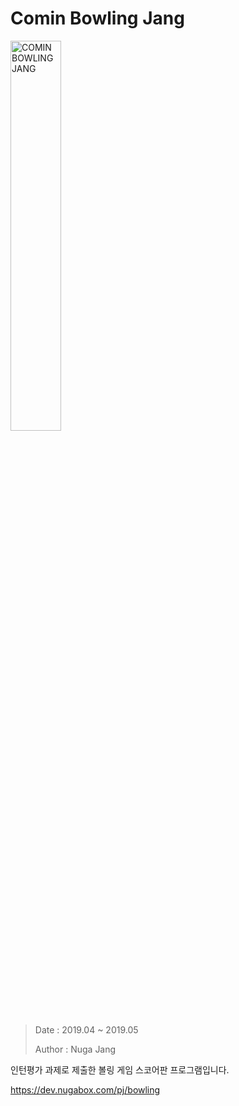 # Comin Bowling Jang

<img src="https://dev.nugabox.com/pj/bowling/img/title_white.png" width="40%" height="40%" title="COMIN BOWLING JANG" alt="COMIN BOWLING JANG"></img>


>Date : 2019.04 ~ 2019.05
>
>Author : Nuga Jang

인턴평가 과제로 제출한 볼링 게임 스코어판 프로그램입니다.

<https://dev.nugabox.com/pj/bowling>
